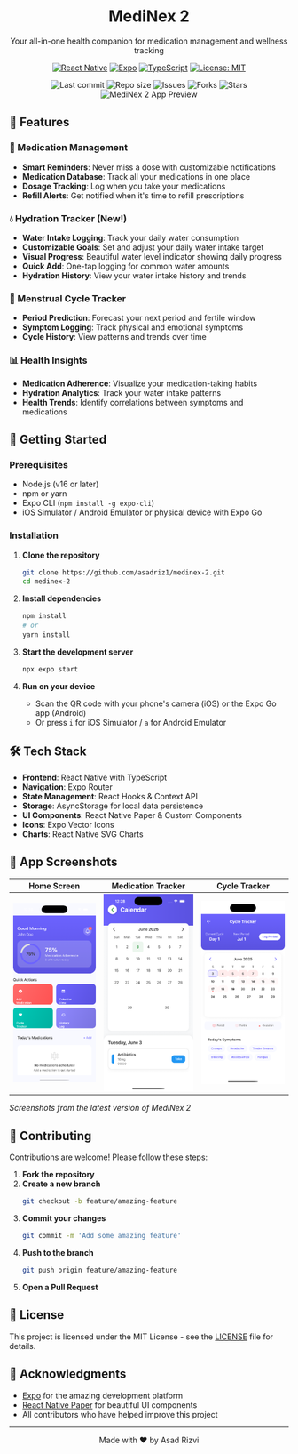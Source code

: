 <div align="center">
  <h1>MediNex 2</h1>
  <p>Your all-in-one health companion for medication management and wellness tracking</p>
  
  [![React Native](https://img.shields.io/badge/React_Native-20232A?style=for-the-badge&logo=react&logoColor=61DAFB)](https://reactnative.dev/)
  [![Expo](https://img.shields.io/badge/Expo-000000?style=for-the-badge&logo=expo&logoColor=white)](https://expo.dev/)
  [![TypeScript](https://img.shields.io/badge/TypeScript-007ACC?style=for-the-badge&logo=typescript&logoColor=white)](https://www.typescriptlang.org/)
  [![License: MIT](https://img.shields.io/badge/License-MIT-yellow.svg?style=for-the-badge)](https://opensource.org/licenses/MIT)

  <img src="https://img.shields.io/github/last-commit/asadriz1/medinex-2?style=flat-square" alt="Last commit" />
  <img src="https://img.shields.io/github/repo-size/asadriz1/medinex-2?style=flat-square" alt="Repo size" />
  <img src="https://img.shields.io/github/issues/asadriz1/medinex-2?style=flat-square" alt="Issues" />
  <img src="https://img.shields.io/github/forks/asadriz1/medinex-2?style=flat-square" alt="Forks" />
  <img src="https://img.shields.io/github/stars/asadriz1/medinex-2?style=flat-square" alt="Stars" />

  <img src="assets/app-preview.png" alt="MediNex 2 App Preview" width="300" />
</div>

## 🌟 Features

### 💊 Medication Management
- **Smart Reminders**: Never miss a dose with customizable notifications
- **Medication Database**: Track all your medications in one place
- **Dosage Tracking**: Log when you take your medications
- **Refill Alerts**: Get notified when it's time to refill prescriptions

### 💧 Hydration Tracker (New!)
- **Water Intake Logging**: Track your daily water consumption
- **Customizable Goals**: Set and adjust your daily water intake target
- **Visual Progress**: Beautiful water level indicator showing daily progress
- **Quick Add**: One-tap logging for common water amounts
- **Hydration History**: View your water intake history and trends

### 🌙 Menstrual Cycle Tracker
- **Period Prediction**: Forecast your next period and fertile window
- **Symptom Logging**: Track physical and emotional symptoms
- **Cycle History**: View patterns and trends over time

### 📊 Health Insights
- **Medication Adherence**: Visualize your medication-taking habits
- **Hydration Analytics**: Track your water intake patterns
- **Health Trends**: Identify correlations between symptoms and medications

## 🚀 Getting Started

### Prerequisites
- Node.js (v16 or later)
- npm or yarn
- Expo CLI (`npm install -g expo-cli`)
- iOS Simulator / Android Emulator or physical device with Expo Go

### Installation

1. **Clone the repository**
   ```bash
   git clone https://github.com/asadriz1/medinex-2.git
   cd medinex-2
2. **Install dependencies**
   ```bash
   npm install
   # or
   yarn install
   ```

3. **Start the development server**
   ```bash
   npx expo start
   ```

4. **Run on your device**
   - Scan the QR code with your phone's camera (iOS) or the Expo Go app (Android)
   - Or press `i` for iOS Simulator / `a` for Android Emulator

## 🛠️ Tech Stack

- **Frontend**: React Native with TypeScript
- **Navigation**: Expo Router
- **State Management**: React Hooks & Context API
- **Storage**: AsyncStorage for local data persistence
- **UI Components**: React Native Paper & Custom Components
- **Icons**: Expo Vector Icons
- **Charts**: React Native SVG Charts

## 📱 App Screenshots

| Home Screen | Medication Tracker | Cycle Tracker |
|-------------|-------------------|---------------|
| <img src="main.png" alt="MediNex 2 Home Screen" width="250"> | <img src="medical.png" alt="MediNex 2 Medication Tracker" width="250"> | <img src="cycle.png" alt="MediNex 2 Cycle Tracker" width="250"> |

*Screenshots from the latest version of MediNex 2*

## 🤝 Contributing

Contributions are welcome! Please follow these steps:

1. **Fork the repository**
2. **Create a new branch**
   ```bash
   git checkout -b feature/amazing-feature
   ```
3. **Commit your changes**
   ```bash
   git commit -m 'Add some amazing feature'
   ```
4. **Push to the branch**
   ```bash
   git push origin feature/amazing-feature
   ```
5. **Open a Pull Request**

## 📄 License

This project is licensed under the MIT License - see the [LICENSE](LICENSE) file for details.

## 🙏 Acknowledgments

- [Expo](https://expo.dev/) for the amazing development platform
- [React Native Paper](https://reactnativepaper.com/) for beautiful UI components
- All contributors who have helped improve this project

---

<div align="center">
  Made with ❤️ by Asad Rizvi
</div>
